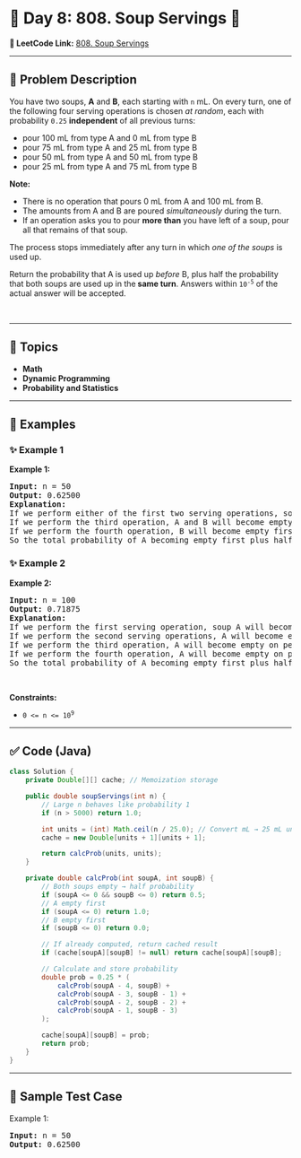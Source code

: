 # 📌 Day 8: 808. Soup Servings 🎯

**🔗 LeetCode Link:** [808. Soup Servings](https://leetcode.com/problems/soup-servings/)

---

## 🧩 Problem Description

<p>You have two soups, <strong>A</strong> and <strong>B</strong>, each starting with <code>n</code> mL. On every turn, one of the following four serving operations is chosen <em>at random</em>, each with probability <code>0.25</code> <strong>independent</strong> of all previous turns:</p>

<ul>
	<li>pour 100 mL from type A and 0 mL from type B</li>
	<li>pour 75 mL from type A and 25 mL from type B</li>
	<li>pour 50 mL from type A and 50 mL from type B</li>
	<li>pour 25 mL from type A and 75 mL from type B</li>
</ul>

<p><strong>Note:</strong></p>

<ul>
	<li>There is no operation that pours 0 mL from A and 100 mL from B.</li>
	<li>The amounts from A and B are poured <em>simultaneously</em> during the turn.</li>
	<li>If an operation asks you to pour <strong>more than</strong> you have left of a soup, pour all that remains of that soup.</li>
</ul>

<p>The process stops immediately after any turn in which <em>one of the soups</em> is used up.</p>

<p>Return the probability that A is used up <em>before</em> B, plus half the probability that both soups are used up in the<strong> same turn</strong>. Answers within <code>10<sup>-5</sup></code> of the actual answer will be accepted.</p>

<p>&nbsp;</p>
<p><strong class="example">

---

## 🧠 Topics

- Math
- Dynamic Programming
- Probability and Statistics
---

## 🧩 Examples

### ✨ Example 1

Example 1:</strong></p>

<pre>
<strong>Input:</strong> n = 50
<strong>Output:</strong> 0.62500
<strong>Explanation:</strong> 
If we perform either of the first two serving operations, soup A will become empty first.
If we perform the third operation, A and B will become empty at the same time.
If we perform the fourth operation, B will become empty first.
So the total probability of A becoming empty first plus half the probability that A and B become empty at the same time, is 0.25 * (1 + 1 + 0.5 + 0) = 0.625.
</pre>

<p><strong class="example">

### ✨ Example 2

Example 2:</strong></p>

<pre>
<strong>Input:</strong> n = 100
<strong>Output:</strong> 0.71875
<strong>Explanation:</strong> 
If we perform the first serving operation, soup A will become empty first.
If we perform the second serving operations, A will become empty on performing operation [1, 2, 3], and both A and B become empty on performing operation 4.
If we perform the third operation, A will become empty on performing operation [1, 2], and both A and B become empty on performing operation 3.
If we perform the fourth operation, A will become empty on performing operation 1, and both A and B become empty on performing operation 2.
So the total probability of A becoming empty first plus half the probability that A and B become empty at the same time, is 0.71875.
</pre>

<p>&nbsp;</p>
<p><strong>Constraints:</strong></p>

<ul>
	<li><code>0 &lt;= n &lt;= 10<sup>9</sup></code></li>
</ul>

---

## ✅ Code (Java)

```java
class Solution {
    private Double[][] cache; // Memoization storage

    public double soupServings(int n) {
        // Large n behaves like probability 1
        if (n > 5000) return 1.0;

        int units = (int) Math.ceil(n / 25.0); // Convert mL → 25 mL units
        cache = new Double[units + 1][units + 1];

        return calcProb(units, units);
    }

    private double calcProb(int soupA, int soupB) {
        // Both soups empty → half probability
        if (soupA <= 0 && soupB <= 0) return 0.5;
        // A empty first
        if (soupA <= 0) return 1.0;
        // B empty first
        if (soupB <= 0) return 0.0;

        // If already computed, return cached result
        if (cache[soupA][soupB] != null) return cache[soupA][soupB];

        // Calculate and store probability
        double prob = 0.25 * (
            calcProb(soupA - 4, soupB) +
            calcProb(soupA - 3, soupB - 1) +
            calcProb(soupA - 2, soupB - 2) +
            calcProb(soupA - 1, soupB - 3)
        );

        cache[soupA][soupB] = prob;
        return prob;
    }
}
```

---

## 🧪 Sample Test Case


Example 1:</strong></p>

<pre>
<strong>Input:</strong> n = 50
<strong>Output:</strong> 0.62500
</pre>

<p><strong class="example">


